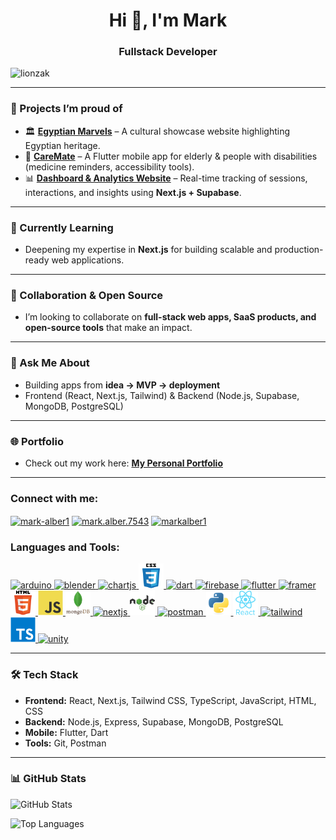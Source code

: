 <h1 align="center">Hi 👋, I'm Mark</h1>
<h3 align="center">Fullstack Developer</h3>

<p align="left">
  <img src="https://komarev.com/ghpvc/?username=lionzak&label=Profile%20views&color=0e75b6&style=flat" alt="lionzak" />
</p>

---

### 🔭 Projects I’m proud of
- 🏛️ [**Egyptian Marvels**](#) – A cultural showcase website highlighting Egyptian heritage.  
- 💊 [**CareMate**](#) – A Flutter mobile app for elderly & people with disabilities (medicine reminders, accessibility tools).  
- 📊 [**Dashboard & Analytics Website**](#) – Real-time tracking of sessions, interactions, and insights using **Next.js + Supabase**.  

---

### 🌱 Currently Learning
- Deepening my expertise in **Next.js** for building scalable and production-ready web applications.  

---

### 👯 Collaboration & Open Source
- I’m looking to collaborate on **full-stack web apps, SaaS products, and open-source tools** that make an impact.  

---

### 💬 Ask Me About
- Building apps from **idea → MVP → deployment**  
- Frontend (React, Next.js, Tailwind) & Backend (Node.js, Supabase, MongoDB, PostgreSQL)  

---

### 🌐 Portfolio
- Check out my work here: [**My Personal Portfolio**](https://mark-alber.vercel.app/)

---

<h3 align="left">Connect with me:</h3>
<p align="left">
<a href="https://linkedin.com/in/mark-alber1" target="blank"><img align="center" src="https://raw.githubusercontent.com/rahuldkjain/github-profile-readme-generator/master/src/images/icons/Social/linked-in-alt.svg" alt="mark-alber1" height="30" width="40" /></a>
<a href="https://fb.com/mark.alber.7543" target="blank"><img align="center" src="https://raw.githubusercontent.com/rahuldkjain/github-profile-readme-generator/master/src/images/icons/Social/facebook.svg" alt="mark.alber.7543" height="30" width="40" /></a>
<a href="https://instagram.com/markalber1" target="blank"><img align="center" src="https://raw.githubusercontent.com/rahuldkjain/github-profile-readme-generator/master/src/images/icons/Social/instagram.svg" alt="markalber1" height="30" width="40" /></a>
</p>

<h3 align="left">Languages and Tools:</h3>
<p align="left"> <a href="https://www.arduino.cc/" target="_blank" rel="noreferrer"> <img src="https://cdn.worldvectorlogo.com/logos/arduino-1.svg" alt="arduino" width="40" height="40"/> </a> <a href="https://www.blender.org/" target="_blank" rel="noreferrer"> <img src="https://download.blender.org/branding/community/blender_community_badge_white.svg" alt="blender" width="40" height="40"/> </a> <a href="https://www.chartjs.org" target="_blank" rel="noreferrer"> <img src="https://www.chartjs.org/media/logo-title.svg" alt="chartjs" width="40" height="40"/> </a> <a href="https://www.w3schools.com/css/" target="_blank" rel="noreferrer"> <img src="https://raw.githubusercontent.com/devicons/devicon/master/icons/css3/css3-original-wordmark.svg" alt="css3" width="40" height="40"/> </a> <a href="https://dart.dev" target="_blank" rel="noreferrer"> <img src="https://www.vectorlogo.zone/logos/dartlang/dartlang-icon.svg" alt="dart" width="40" height="40"/> </a> <a href="https://firebase.google.com/" target="_blank" rel="noreferrer"> <img src="https://www.vectorlogo.zone/logos/firebase/firebase-icon.svg" alt="firebase" width="40" height="40"/> </a> <a href="https://flutter.dev" target="_blank" rel="noreferrer"> <img src="https://www.vectorlogo.zone/logos/flutterio/flutterio-icon.svg" alt="flutter" width="40" height="40"/> </a> <a href="https://www.framer.com/" target="_blank" rel="noreferrer"> <img src="https://www.vectorlogo.zone/logos/framer/framer-icon.svg" alt="framer" width="40" height="40"/> </a> <a href="https://www.w3.org/html/" target="_blank" rel="noreferrer"> <img src="https://raw.githubusercontent.com/devicons/devicon/master/icons/html5/html5-original-wordmark.svg" alt="html5" width="40" height="40"/> </a> <a href="https://developer.mozilla.org/en-US/docs/Web/JavaScript" target="_blank" rel="noreferrer"> <img src="https://raw.githubusercontent.com/devicons/devicon/master/icons/javascript/javascript-original.svg" alt="javascript" width="40" height="40"/> </a> <a href="https://www.mongodb.com/" target="_blank" rel="noreferrer"> <img src="https://raw.githubusercontent.com/devicons/devicon/master/icons/mongodb/mongodb-original-wordmark.svg" alt="mongodb" width="40" height="40"/> </a> <a href="https://nextjs.org/" target="_blank" rel="noreferrer"> <img src="https://cdn.worldvectorlogo.com/logos/nextjs-2.svg" alt="nextjs" width="40" height="40"/> </a> <a href="https://nodejs.org" target="_blank" rel="noreferrer"> <img src="https://raw.githubusercontent.com/devicons/devicon/master/icons/nodejs/nodejs-original-wordmark.svg" alt="nodejs" width="40" height="40"/> </a> <a href="https://postman.com" target="_blank" rel="noreferrer"> <img src="https://www.vectorlogo.zone/logos/getpostman/getpostman-icon.svg" alt="postman" width="40" height="40"/> </a> <a href="https://www.python.org" target="_blank" rel="noreferrer"> <img src="https://raw.githubusercontent.com/devicons/devicon/master/icons/python/python-original.svg" alt="python" width="40" height="40"/> </a> <a href="https://reactjs.org/" target="_blank" rel="noreferrer"> <img src="https://raw.githubusercontent.com/devicons/devicon/master/icons/react/react-original-wordmark.svg" alt="react" width="40" height="40"/> </a> <a href="https://tailwindcss.com/" target="_blank" rel="noreferrer"> <img src="https://www.vectorlogo.zone/logos/tailwindcss/tailwindcss-icon.svg" alt="tailwind" width="40" height="40"/> </a> <a href="https://www.typescriptlang.org/" target="_blank" rel="noreferrer"> <img src="https://raw.githubusercontent.com/devicons/devicon/master/icons/typescript/typescript-original.svg" alt="typescript" width="40" height="40"/> </a> <a href="https://unity.com/" target="_blank" rel="noreferrer"> <img src="https://www.vectorlogo.zone/logos/unity3d/unity3d-icon.svg" alt="unity" width="40" height="40"/> </a> </p>

---

### 🛠️ Tech Stack
- **Frontend:** React, Next.js, Tailwind CSS, TypeScript, JavaScript, HTML, CSS  
- **Backend:** Node.js, Express, Supabase, MongoDB, PostgreSQL  
- **Mobile:** Flutter, Dart  
- **Tools:** Git, Postman  

---

### 📊 GitHub Stats
<p align="left">
  <img src="https://github-readme-stats.vercel.app/api?username=lionzak&show_icons=true&theme=default&hide_border=true" alt="GitHub Stats" />
</p>
<p align="left">
  <img src="https://github-readme-stats.vercel.app/api/top-langs?username=lionzak&layout=compact&theme=default&hide_border=true" alt="Top Languages" />
</p>
